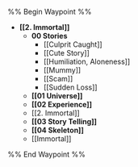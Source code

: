 %% Begin Waypoint %%
- **[[2. Immortal]]**
	- **00 Stories**
		- [[Culprit Caught]]
		- [[Cute Story]]
		- [[Humiliation, Aloneness]]
		- [[Mummy]]
		- [[Scam]]
		- [[Sudden Loss]]
	- **[[01 Universe]]**
	- **[[02 Experience]]**
	- [[2. Immortal]]
	- **[[03 Story Telling]]**
	- **[[04 Skeleton]]**
	- [[Immortal]]

%% End Waypoint %%
